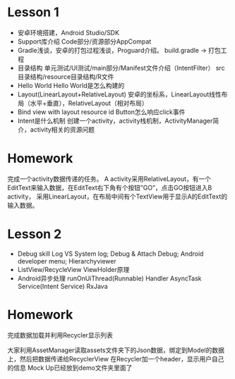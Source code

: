 # Lesson 1
- 安卓环境搭建，Android Studio/SDK
- Support库介绍
Code部分/资源部分AppCompat
- Gradle浅谈，安卓的打包过程浅谈，Proguard介绍。
build.gradle ->  打包工程
- 目录结构
单元测试/UI测试/main部分/Manifest文件介绍（IntentFilter）
src目录结构/resource目录结构/R文件
- Hello World
Hello World是怎么构建的
- Layout(LinearLayout+RelativeLayout)
安卓的坐标系，LinearLayout线性布局（水平+垂直），RelativeLayout（相对布局）
- Bind view with layout resource id
Button怎么响应click事件
- Intent是什么机制
创建一个activity，activity栈机制，ActivityManager简介，activity相关的资源问题

# Homework
完成一个activity数据传递的任务。
A activity采用RelativeLayout，有一个EditText来输入数据，在EditText右下角有个按钮”GO”，点击GO按钮进入B activity， 采用LinearLayout，在布局中间有个TextView用于显示A的EditText的输入数据。



# Lesson 2
- Debug skill
Log VS System log; Debug & Attach Debug; Android developer menu; Hierarchyviewer
- ListView/RecycleView
ViewHolder原理
- Android异步处理
runOnUiThread(Runnable)
Handler
AsyncTask
Service(Intent Service)
RxJava

# Homework
完成数据加载并利用Recycler显示列表

大家利用AssetManager读取assets文件夹下的Json数据，绑定到Model的数据上，然后把数据传递给RecyclerView
在Recycler加一个header，显示用户自己的信息
Mock Up已经放到demo文件夹里面了
